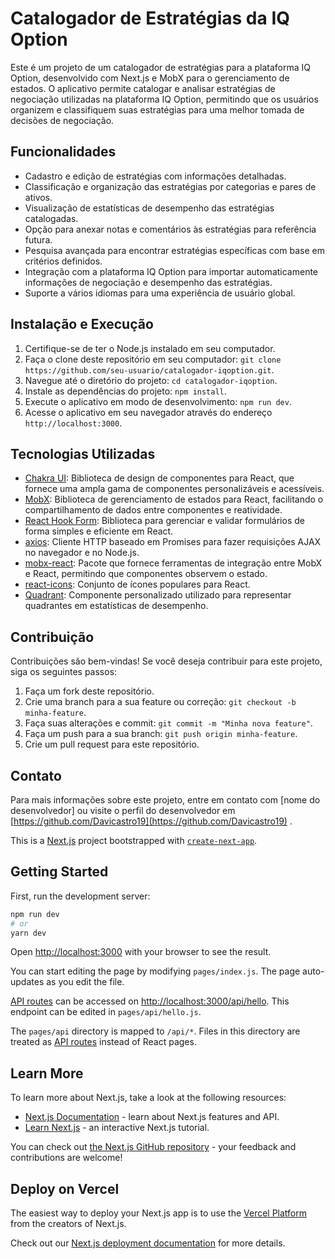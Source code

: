 # Catalogador de Estratégias da IQ Option

Este é um projeto de um catalogador de estratégias para a plataforma IQ Option, desenvolvido com Next.js e MobX para o gerenciamento de estados. O aplicativo permite catalogar e analisar estratégias de negociação utilizadas na plataforma IQ Option, permitindo que os usuários organizem e classifiquem suas estratégias para uma melhor tomada de decisões de negociação.

## Funcionalidades

- Cadastro e edição de estratégias com informações detalhadas.
- Classificação e organização das estratégias por categorias e pares de ativos.
- Visualização de estatísticas de desempenho das estratégias catalogadas.
- Opção para anexar notas e comentários às estratégias para referência futura.
- Pesquisa avançada para encontrar estratégias específicas com base em critérios definidos.
- Integração com a plataforma IQ Option para importar automaticamente informações de negociação e desempenho das estratégias.
- Suporte a vários idiomas para uma experiência de usuário global.

## Instalação e Execução

1. Certifique-se de ter o Node.js instalado em seu computador.
2. Faça o clone deste repositório em seu computador: `git clone https://github.com/seu-usuario/catalogador-iqoption.git`.
3. Navegue até o diretório do projeto: `cd catalogador-iqoption`.
4. Instale as dependências do projeto: `npm install`.
5. Execute o aplicativo em modo de desenvolvimento: `npm run dev`.
6. Acesse o aplicativo em seu navegador através do endereço `http://localhost:3000`.

## Tecnologias Utilizadas

- [Chakra UI](https://chakra-ui.com): Biblioteca de design de componentes para React, que fornece uma ampla gama de componentes personalizáveis e acessíveis.
- [MobX](https://mobx.js.org): Biblioteca de gerenciamento de estados para React, facilitando o compartilhamento de dados entre componentes e reatividade.
- [React Hook Form](https://react-hook-form.com): Biblioteca para gerenciar e validar formulários de forma simples e eficiente em React.
- [axios](https://axios-http.com): Cliente HTTP baseado em Promises para fazer requisições AJAX no navegador e no Node.js.
- [mobx-react](https://mobx-react.js.org): Pacote que fornece ferramentas de integração entre MobX e React, permitindo que componentes observem o estado.
- [react-icons](https://react-icons.github.io/react-icons): Conjunto de ícones populares para React.
- [Quadrant](https://github.com/seu-usuario/quadrant): Componente personalizado utilizado para representar quadrantes em estatísticas de desempenho.

## Contribuição

Contribuições são bem-vindas! Se você deseja contribuir para este projeto, siga os seguintes passos:

1. Faça um fork deste repositório.
2. Crie uma branch para a sua feature ou correção: `git checkout -b minha-feature`.
3. Faça suas alterações e commit: `git commit -m "Minha nova feature"`.
4. Faça um push para a sua branch: `git push origin minha-feature`.
5. Crie um pull request para este repositório.


## Contato

Para mais informações sobre este projeto, entre em contato com [nome do desenvolvedor] ou visite o perfil do desenvolvedor em [https://github.com/Davicastro19](https://github.com/Davicastro19) .

This is a [Next.js](https://nextjs.org/) project bootstrapped with [`create-next-app`](https://github.com/vercel/next.js/tree/canary/packages/create-next-app).

## Getting Started

First, run the development server:

```bash
npm run dev
# or
yarn dev
```

Open [http://localhost:3000](http://localhost:3000) with your browser to see the result.

You can start editing the page by modifying `pages/index.js`. The page auto-updates as you edit the file.

[API routes](https://nextjs.org/docs/api-routes/introduction) can be accessed on [http://localhost:3000/api/hello](http://localhost:3000/api/hello). This endpoint can be edited in `pages/api/hello.js`.

The `pages/api` directory is mapped to `/api/*`. Files in this directory are treated as [API routes](https://nextjs.org/docs/api-routes/introduction) instead of React pages.

## Learn More

To learn more about Next.js, take a look at the following resources:

- [Next.js Documentation](https://nextjs.org/docs) - learn about Next.js features and API.
- [Learn Next.js](https://nextjs.org/learn) - an interactive Next.js tutorial.

You can check out [the Next.js GitHub repository](https://github.com/vercel/next.js/) - your feedback and contributions are welcome!

## Deploy on Vercel

The easiest way to deploy your Next.js app is to use the [Vercel Platform](https://vercel.com/new?utm_medium=default-template&filter=next.js&utm_source=create-next-app&utm_campaign=create-next-app-readme) from the creators of Next.js.

Check out our [Next.js deployment documentation](https://nextjs.org/docs/deployment) for more details.
